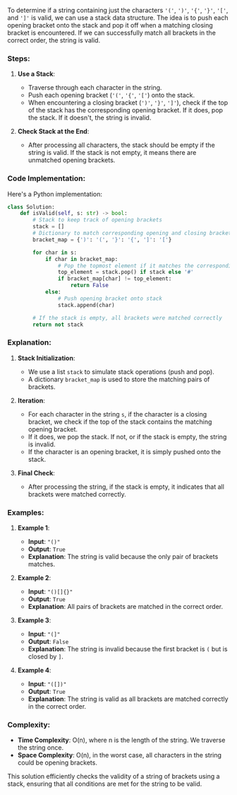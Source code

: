 To determine if a string containing just the characters `'('`, `')'`, `'{'`, `'}'`, `'['`, and `']'` is valid, we can use a stack data structure. The idea is to push each opening bracket onto the stack and pop it off when a matching closing bracket is encountered. If we can successfully match all brackets in the correct order, the string is valid.

### Steps:

1. **Use a Stack**:
   - Traverse through each character in the string.
   - Push each opening bracket (`'('`, `'{'`, `'['`) onto the stack.
   - When encountering a closing bracket (`')'`, `'}'`, `']'`), check if the top of the stack has the corresponding opening bracket. If it does, pop the stack. If it doesn't, the string is invalid.

2. **Check Stack at the End**:
   - After processing all characters, the stack should be empty if the string is valid. If the stack is not empty, it means there are unmatched opening brackets.

### Code Implementation:

Here's a Python implementation:

```python
class Solution:
    def isValid(self, s: str) -> bool:
        # Stack to keep track of opening brackets
        stack = []
        # Dictionary to match corresponding opening and closing brackets
        bracket_map = {')': '(', '}': '{', ']': '['}

        for char in s:
            if char in bracket_map:
                # Pop the topmost element if it matches the corresponding opening bracket
                top_element = stack.pop() if stack else '#'
                if bracket_map[char] != top_element:
                    return False
            else:
                # Push opening bracket onto stack
                stack.append(char)

        # If the stack is empty, all brackets were matched correctly
        return not stack
```

### Explanation:

1. **Stack Initialization**:
   - We use a list `stack` to simulate stack operations (push and pop).
   - A dictionary `bracket_map` is used to store the matching pairs of brackets.

2. **Iteration**:
   - For each character in the string `s`, if the character is a closing bracket, we check if the top of the stack contains the matching opening bracket.
   - If it does, we pop the stack. If not, or if the stack is empty, the string is invalid.
   - If the character is an opening bracket, it is simply pushed onto the stack.

3. **Final Check**:
   - After processing the string, if the stack is empty, it indicates that all brackets were matched correctly.

### Examples:

1. **Example 1**:
   - **Input**: `"()"`
   - **Output**: `True`
   - **Explanation**: The string is valid because the only pair of brackets matches.

2. **Example 2**:
   - **Input**: `"()[]{}"`
   - **Output**: `True`
   - **Explanation**: All pairs of brackets are matched in the correct order.

3. **Example 3**:
   - **Input**: `"(]"`
   - **Output**: `False`
   - **Explanation**: The string is invalid because the first bracket is `(` but is closed by `]`.

4. **Example 4**:
   - **Input**: `"([])"`
   - **Output**: `True`
   - **Explanation**: The string is valid as all brackets are matched correctly in the correct order.

### Complexity:

- **Time Complexity**: O(n), where n is the length of the string. We traverse the string once.
- **Space Complexity**: O(n), in the worst case, all characters in the string could be opening brackets.

This solution efficiently checks the validity of a string of brackets using a stack, ensuring that all conditions are met for the string to be valid.
